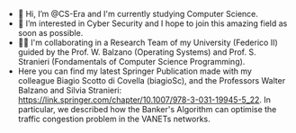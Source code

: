 - 👋 Hi, I’m @CS-Era and I'm currently studying Computer Science.
- 👀 I’m interested in Cyber Security and I hope to join this amazing field as soon as possible.
- 👨‍💻 I'm collaborating in a Research Team of my University (Federico II) guided by the Prof. W. Balzano (Operating Systems) and Prof. S. Stranieri (Fondamentals of Computer Science Programming).
- Here you can find my latest Springer Publication made with my colleague Biagio Scotto di Covella (biagioSc), and the Professors Walter Balzano and Silvia Stranieri: https://link.springer.com/chapter/10.1007/978-3-031-19945-5_22. In particular, we described how the Banker's Algorithm can optimise the traffic congestion problem in the VANETs networks.

<!---
CS-Era/CS-Era is a ✨ special ✨ repository because its `README.md` (this file) appears on your GitHub profile.
You can click the Preview link to take a look at your changes.
--->
